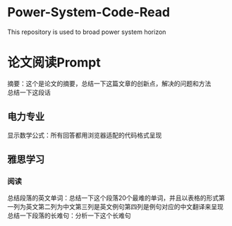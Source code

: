 # Power-System-Code-Read
This repository is used to broad power system horizon
# 论文阅读Prompt
摘要：这个是论文的摘要，总结一下这篇文章的创新点，解决的问题和方法  
总结一下这段话
## 电力专业
显示数学公式：所有回答都用浏览器适配的代码格式呈现
## 雅思学习
### 阅读
总结段落的英文单词：总结一下这个段落20个最难的单词，并且以表格的形式第一列为英文第二列为中文第三列是英文例句第四列是例句对应的中文翻译来呈现
总结一下段落的长难句：分析一下这个长难句